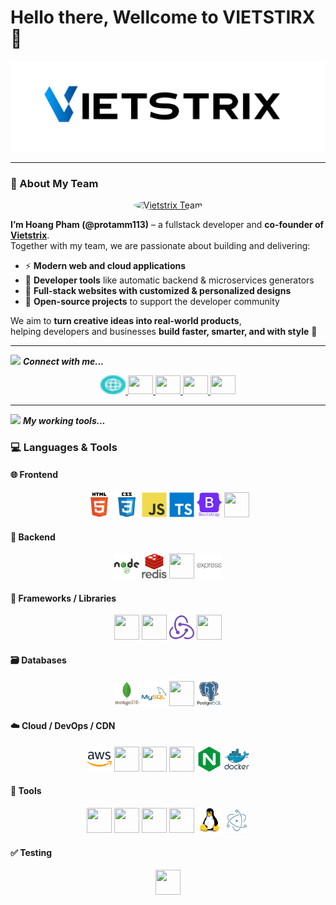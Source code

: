 # Hello there, Wellcome to VIETSTIRX👋

<p align="center">
  <a href="https://github.com/vietstrixvn" target="_blank">
    <img src="https://github.com/protam113/vietstrix_fe/blob/main/public/imgs/Log_banner.jpg?raw=true" alt="Vietstrix GitHub Team"/>
  </a>
</p>

---

### 👥 About My Team

<p align="center">
  <a href="https://github.com/vietstrixvn" target="_blank">
    <img src="https://avatars.githubusercontent.com/u/210823128?v=4" alt="Vietstrix Team" height="80" style="border-radius:50%;" />
  </a>
</p>

**I’m Hoang Pham (@protamm113)** – a fullstack developer and **co-founder of [Vietstrix](https://github.com/vietstrixvn)**.  
Together with my team, we are passionate about building and delivering:

- ⚡ **Modern web and cloud applications**  
- 🧩 **Developer tools** like automatic backend & microservices generators  
- 🎨 **Full-stack websites with customized & personalized designs**  
- 🌱 **Open-source projects** to support the developer community  

We aim to **turn creative ideas into real-world products**,  
helping developers and businesses **build faster, smarter, and with style** 🚀


---
<img src="https://media.giphy.com/media/iY8CRBdQXODJSCERIr/giphy.gif" width="30px">&nbsp;***Connect with me...***

<p align="center">
  <a href="https://vietstrix.com" target="_blank">
    <img src="https://github.com/protam113/vietstrix_fe/blob/main/public/website-5793.png?raw=true" height="30" width="40" />
  </a>
  <a href="https://twitter.com/vietstrix" target="_blank">
    <img src="https://raw.githubusercontent.com/rahuldkjain/github-profile-readme-generator/master/src/images/icons/Social/twitter.svg" height="30" width="40" />
  </a>
  <a href="https://www.linkedin.com/company/vietstrix" target="_blank">
    <img src="https://raw.githubusercontent.com/rahuldkjain/github-profile-readme-generator/master/src/images/icons/Social/linked-in-alt.svg" height="30" width="40" />
  </a>
  <a href="https://www.facebook.com/VietStrix.dev"  target="_blank">
    <img src="https://raw.githubusercontent.com/rahuldkjain/github-profile-readme-generator/master/src/images/icons/Social/facebook.svg" height="30" width="40" />
  </a>
  <a href="https://www.instagram.com/vietstrix" target="_blank">
    <img src="https://raw.githubusercontent.com/rahuldkjain/github-profile-readme-generator/master/src/images/icons/Social/instagram.svg" height="30" width="40" />
  </a>
</p>

---

<img src="https://media.giphy.com/media/iY8CRBdQXODJSCERIr/giphy.gif" width="30px">&nbsp;***My working tools...***

### 💻 Languages & Tools

#### 🌐 Frontend
<div align="center">
  <img src="https://raw.githubusercontent.com/devicons/devicon/master/icons/html5/html5-original-wordmark.svg" height="40" width="40"/>
  <img src="https://raw.githubusercontent.com/devicons/devicon/master/icons/css3/css3-original-wordmark.svg" height="40" width="40"/>
  <img src="https://raw.githubusercontent.com/devicons/devicon/master/icons/javascript/javascript-original.svg" height="40" width="40"/>
  <img src="https://raw.githubusercontent.com/devicons/devicon/master/icons/typescript/typescript-original.svg" height="40" width="40"/>
  <img src="https://raw.githubusercontent.com/devicons/devicon/master/icons/bootstrap/bootstrap-plain-wordmark.svg" height="40" width="40"/>
  <img src="https://www.vectorlogo.zone/logos/tailwindcss/tailwindcss-icon.svg" height="40" width="40"/>
</div>

#### 🧠 Backend
<div align="center">
  <img src="https://raw.githubusercontent.com/devicons/devicon/master/icons/nodejs/nodejs-original-wordmark.svg" height="40" width="40"/>
  <img src="https://raw.githubusercontent.com/devicons/devicon/master/icons/redis/redis-original-wordmark.svg" height="40" width="40"/>
   <img src="https://nestjs.com/logo-small-gradient.d792062c.svg" height="40" width="40"/>
  <img src="https://raw.githubusercontent.com/devicons/devicon/master/icons/express/express-original-wordmark.svg" height="40" width="40"/>
</div>

#### 🧩 Frameworks / Libraries
<div align="center">
  <img src="https://cdn.worldvectorlogo.com/logos/nextjs-2.svg" height="40" width="40"/>
  <img src="https://reactnative.dev/img/header_logo.svg" height="40" width="40"/>

  <img src="https://raw.githubusercontent.com/devicons/devicon/master/icons/redux/redux-original.svg" height="40" width="40"/>
    <img src="https://user-images.githubusercontent.com/958486/218346783-72be5ae3-b953-4dd7-b239-788a882fdad6.svg" height="40" width="40"/>
</div>

#### 🗃️ Databases
<div align="center">
  <img src="https://raw.githubusercontent.com/devicons/devicon/master/icons/mongodb/mongodb-original-wordmark.svg" height="40" width="40"/>
  <img src="https://raw.githubusercontent.com/devicons/devicon/master/icons/mysql/mysql-original-wordmark.svg" height="40" width="40"/>
  <img src="https://www.vectorlogo.zone/logos/mariadb/mariadb-icon.svg" height="40" width="40"/>
  <img src="https://raw.githubusercontent.com/devicons/devicon/master/icons/postgresql/postgresql-original-wordmark.svg" height="40" width="40"/>
</div>

#### ☁️ Cloud / DevOps / CDN
<div align="center">
  <img src="https://raw.githubusercontent.com/devicons/devicon/master/icons/amazonwebservices/amazonwebservices-original-wordmark.svg" height="40" width="40"/>
  <img src="https://www.vectorlogo.zone/logos/microsoft_azure/microsoft_azure-icon.svg" height="40" width="40"/>
  <img src="https://www.vectorlogo.zone/logos/google_cloud/google_cloud-icon.svg" height="40" width="40"/>
  <img src="https://www.vectorlogo.zone/logos/firebase/firebase-icon.svg" height="40" width="40"/>
  <img src="https://raw.githubusercontent.com/devicons/devicon/master/icons/nginx/nginx-original.svg" height="40" width="40"/>
  <img src="https://raw.githubusercontent.com/devicons/devicon/master/icons/docker/docker-original-wordmark.svg" height="40" width="40"/>
</div>

#### 🔧 Tools
<div align="center">
  <img src="https://www.vectorlogo.zone/logos/git-scm/git-scm-icon.svg" height="40" width="40"/>
  <img src="https://www.vectorlogo.zone/logos/getpostman/getpostman-icon.svg" height="40" width="40"/>
  <img src="https://www.vectorlogo.zone/logos/figma/figma-icon.svg" height="40" width="40"/>
  <img src="https://www.vectorlogo.zone/logos/gnu_bash/gnu_bash-icon.svg" height="40" width="40"/>
  <img src="https://raw.githubusercontent.com/devicons/devicon/master/icons/linux/linux-original.svg" height="40" width="40"/>
  <img src="https://raw.githubusercontent.com/devicons/devicon/master/icons/electron/electron-original.svg" height="40" width="40"/>
</div>

#### ✅ Testing
<div align="center">
  <img src="https://www.vectorlogo.zone/logos/jestjsio/jestjsio-icon.svg" height="40" width="40"/>
</div>




